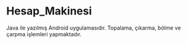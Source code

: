 # Hesap_Makinesi
Java ile yazılmış Android uygulamasıdır.
Topalama, çıkarma, bölme ve çarpma işlemleri yapmaktadır.
